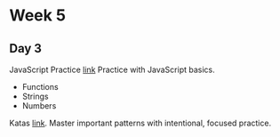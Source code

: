 # Week 5

## Day 3

JavaScript Practice [link](https://learnjavascript.online/app.html?id=1435) Practice with JavaScript basics.

* Functions
* Strings
* Numbers

Katas [link](./week5/kata/README.md). Master important patterns with intentional, focused practice.